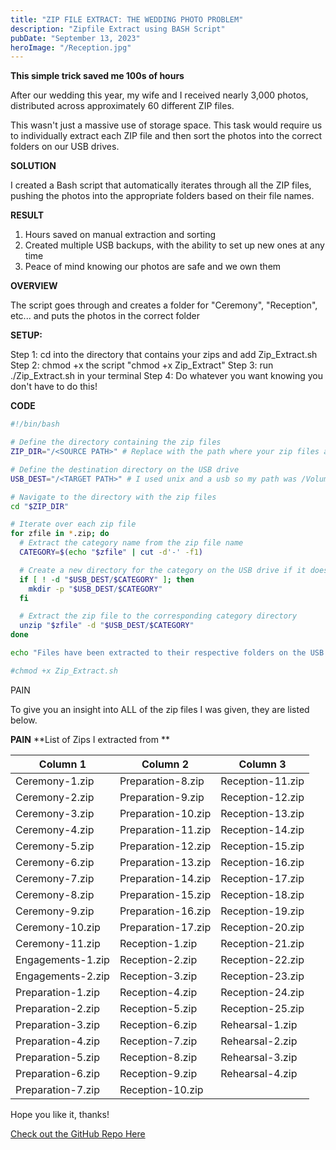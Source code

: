 ```yaml
---
title: "ZIP FILE EXTRACT: THE WEDDING PHOTO PROBLEM"
description: "Zipfile Extract using BASH Script"
pubDate: "September 13, 2023"
heroImage: "/Reception.jpg"
---
```


**This simple trick saved me 100s of hours**

After our wedding this year, my wife and I received nearly 3,000 photos, distributed across approximately 60 different ZIP files.

This wasn't just a massive use of storage space. This task would require us to individually extract each ZIP file and then sort the photos into the correct folders on our USB drives.

**SOLUTION**

I created a Bash script that automatically iterates through all the ZIP files, pushing the photos into the appropriate folders based on their file names.

**RESULT**

1. Hours saved on manual extraction and sorting
2. Created multiple USB backups, with the ability to set up new ones at any time
3. Peace of mind knowing our photos are safe and we own them

**OVERVIEW**

The script goes through and creates a folder for "Ceremony", "Reception", etc... and puts the photos in the correct folder

**SETUP:**

Step 1: cd into the directory that contains your zips and add Zip_Extract.sh
Step 2: chmod +x the script "chmod +x Zip_Extract"
Step 3: run ./Zip_Extract.sh in your terminal
Step 4: Do whatever you want knowing you don't have to do this!

**CODE**

```bash
#!/bin/bash

# Define the directory containing the zip files
ZIP_DIR="/<SOURCE PATH>" # Replace with the path where your zip files are located

# Define the destination directory on the USB drive
USB_DEST="/<TARGET PATH>" # I used unix and a usb so my path was /Volumes/<USB PATH>

# Navigate to the directory with the zip files
cd "$ZIP_DIR"

# Iterate over each zip file
for zfile in *.zip; do
  # Extract the category name from the zip file name
  CATEGORY=$(echo "$zfile" | cut -d'-' -f1)

  # Create a new directory for the category on the USB drive if it doesn't already exist
  if [ ! -d "$USB_DEST/$CATEGORY" ]; then
    mkdir -p "$USB_DEST/$CATEGORY"
  fi

  # Extract the zip file to the corresponding category directory
  unzip "$zfile" -d "$USB_DEST/$CATEGORY"
done

echo "Files have been extracted to their respective folders on the USB drive."

#chmod +x Zip_Extract.sh
```

PAIN

To give you an insight into ALL of the zip files I was given, they are listed below.

**PAIN**
**List of Zips I extracted from **

| Column 1          | Column 2           | Column 3         |
| ----------------- | ------------------ | ---------------- |
| Ceremony-1.zip    | Preparation-8.zip  | Reception-11.zip |
| Ceremony-2.zip    | Preparation-9.zip  | Reception-12.zip |
| Ceremony-3.zip    | Preparation-10.zip | Reception-13.zip |
| Ceremony-4.zip    | Preparation-11.zip | Reception-14.zip |
| Ceremony-5.zip    | Preparation-12.zip | Reception-15.zip |
| Ceremony-6.zip    | Preparation-13.zip | Reception-16.zip |
| Ceremony-7.zip    | Preparation-14.zip | Reception-17.zip |
| Ceremony-8.zip    | Preparation-15.zip | Reception-18.zip |
| Ceremony-9.zip    | Preparation-16.zip | Reception-19.zip |
| Ceremony-10.zip   | Preparation-17.zip | Reception-20.zip |
| Ceremony-11.zip   | Reception-1.zip    | Reception-21.zip |
| Engagements-1.zip | Reception-2.zip    | Reception-22.zip |
| Engagements-2.zip | Reception-3.zip    | Reception-23.zip |
| Preparation-1.zip | Reception-4.zip    | Reception-24.zip |
| Preparation-2.zip | Reception-5.zip    | Reception-25.zip |
| Preparation-3.zip | Reception-6.zip    | Rehearsal-1.zip  |
| Preparation-4.zip | Reception-7.zip    | Rehearsal-2.zip  |
| Preparation-5.zip | Reception-8.zip    | Rehearsal-3.zip  |
| Preparation-6.zip | Reception-9.zip    | Rehearsal-4.zip  |
| Preparation-7.zip | Reception-10.zip   |                  |

Hope you like it, thanks!

<a href="https://github.com/bmassey-brannen/bash_scripts">Check out the GitHub Repo Here</a>
